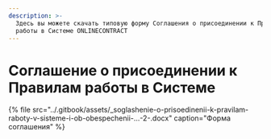```yaml
---
description: >-
  Здесь вы можете скачать типовую форму Соглашения о присоединении к Правилам
  работы в Системе ONLINECONTRACT
---
```


# Соглашение о присоединении к Правилам работы в Системе

{% file src="../.gitbook/assets/\_soglashenie-o-prisoedinenii-k-pravilam-raboty-v-sisteme-i-ob-obespechenii-...-2-.docx" caption="Форма соглашения" %}

